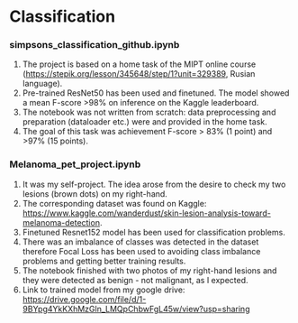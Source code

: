 # Classification

### simpsons_classification_github.ipynb
1. The project is based on a home task of the MIPT online course (https://stepik.org/lesson/345648/step/1?unit=329389, Rusian language).
2. Pre-trained ResNet50 has been used and finetuned. The model showed a mean F-score >98% on inference on the Kaggle leaderboard.
3. The notebook was not written from scratch: data preprocessing and preparation (dataloader etc.) were and provided in the home task. 
4. The goal of this task was achievement F-score > 83% (1 point) and >97% (15 points).

### Melanoma_pet_project.ipynb
1. It was my self-project. The idea arose from the desire to check my two lesions (brown dots) on my right-hand.
2. The corresponding dataset was found on Kaggle: https://www.kaggle.com/wanderdust/skin-lesion-analysis-toward-melanoma-detection. 
3. Finetuned Resnet152 model has been used for classification problems.
4. There was an imbalance of classes was detected in the dataset therefore Focal Loss has been used to avoiding class imbalance problems and getting better training results.
5. The notebook finished with two photos of my right-hand lesions and they were detected as benign - not malignant, as I expected. 
6. Link to trained model from my google drive: https://drive.google.com/file/d/1-9BYpg4YkKXhMzGln_LMQpChbwFgL45w/view?usp=sharing
